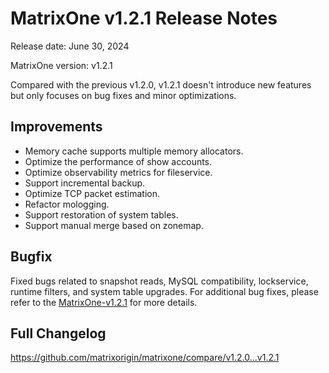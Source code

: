 # **MatrixOne v1.2.1 Release Notes**

Release date: June 30, 2024

MatrixOne version: v1.2.1

Compared with the previous v1.2.0, v1.2.1 doesn't introduce new features but only focuses on bug fixes and minor optimizations.

## Improvements

- Memory cache supports multiple memory allocators.  
- Optimize the performance of show accounts.  
- Optimize observability metrics for fileservice.  
- Support incremental backup.  
- Optimize TCP packet estimation.  
- Refactor mologging.  
- Support restoration of system tables.  
- Support manual merge based on zonemap.  

## Bugfix

Fixed bugs related to snapshot reads, MySQL compatibility, lockservice, runtime filters, and system table upgrades. For additional bug fixes, please refer to the [MatrixOne-v1.2.1](https://github.com/matrixorigin/matrixone/releases/tag/v1.2.1) for more details.

## Full Changelog

<https://github.com/matrixorigin/matrixone/compare/v1.2.0...v1.2.1>